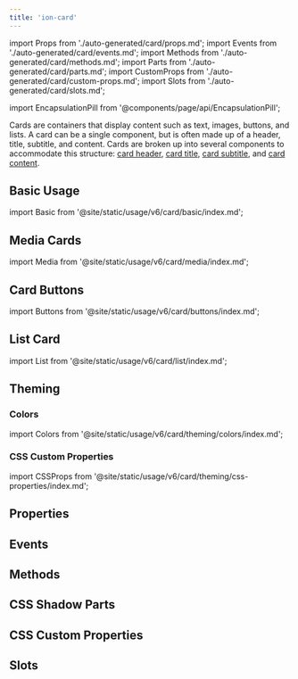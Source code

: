 ```yaml
---
title: 'ion-card'
---
```


import Props from './auto-generated/card/props.md';
import Events from './auto-generated/card/events.md';
import Methods from './auto-generated/card/methods.md';
import Parts from './auto-generated/card/parts.md';
import CustomProps from './auto-generated/card/custom-props.md';
import Slots from './auto-generated/card/slots.md';

import EncapsulationPill from '@components/page/api/EncapsulationPill';

<head>
  <title>ion-card: Card UI Components for Ionic Framework API</title>
  <meta
    name="description"
    content="ion-card UI components are entry points to more detailed information. Cards can be single components or made up of some header, title, subtitle, and content."
  />
</head>

<EncapsulationPill type="shadow" />

Cards are containers that display content such as text, images, buttons, and lists.
A card can be a single component, but is often made up of a header, title, subtitle,
and content. Cards are broken up into several components to accommodate this structure:
[card header](./card-header), [card title](./card-title), [card subtitle](./card-subtitle),
and [card content](./card-content).

## Basic Usage

import Basic from '@site/static/usage/v6/card/basic/index.md';

<Basic />

## Media Cards

import Media from '@site/static/usage/v6/card/media/index.md';

<Media />

## Card Buttons

import Buttons from '@site/static/usage/v6/card/buttons/index.md';

<Buttons />

## List Card

import List from '@site/static/usage/v6/card/list/index.md';

<List />

## Theming

### Colors

import Colors from '@site/static/usage/v6/card/theming/colors/index.md';

<Colors />

### CSS Custom Properties

import CSSProps from '@site/static/usage/v6/card/theming/css-properties/index.md';

<CSSProps />

## Properties

<Props />

## Events

<Events />

## Methods

<Methods />

## CSS Shadow Parts

<Parts />

## CSS Custom Properties

<CustomProps />

## Slots

<Slots />
